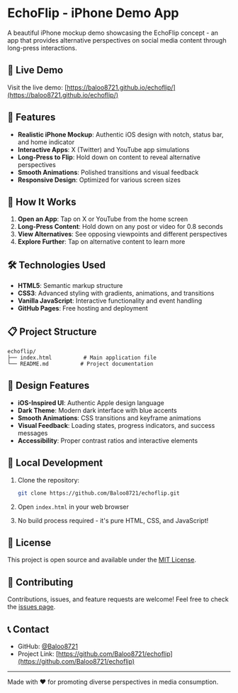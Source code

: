 # EchoFlip - iPhone Demo App

A beautiful iPhone mockup demo showcasing the EchoFlip concept - an app that provides alternative perspectives on social media content through long-press interactions.

## 🚀 Live Demo

Visit the live demo: [https://baloo8721.github.io/echoflip/](https://baloo8721.github.io/echoflip/)

## 📱 Features

- **Realistic iPhone Mockup**: Authentic iOS design with notch, status bar, and home indicator
- **Interactive Apps**: X (Twitter) and YouTube app simulations
- **Long-Press to Flip**: Hold down on content to reveal alternative perspectives
- **Smooth Animations**: Polished transitions and visual feedback
- **Responsive Design**: Optimized for various screen sizes

## 🎯 How It Works

1. **Open an App**: Tap on X or YouTube from the home screen
2. **Long-Press Content**: Hold down on any post or video for 0.8 seconds
3. **View Alternatives**: See opposing viewpoints and different perspectives
4. **Explore Further**: Tap on alternative content to learn more

## 🛠️ Technologies Used

- **HTML5**: Semantic markup structure
- **CSS3**: Advanced styling with gradients, animations, and transitions
- **Vanilla JavaScript**: Interactive functionality and event handling
- **GitHub Pages**: Free hosting and deployment

## 📋 Project Structure

```
echoflip/
├── index.html          # Main application file
└── README.md          # Project documentation
```

## 🎨 Design Features

- **iOS-Inspired UI**: Authentic Apple design language
- **Dark Theme**: Modern dark interface with blue accents
- **Smooth Animations**: CSS transitions and keyframe animations
- **Visual Feedback**: Loading states, progress indicators, and success messages
- **Accessibility**: Proper contrast ratios and interactive elements

## 🔧 Local Development

1. Clone the repository:
   ```bash
   git clone https://github.com/Baloo8721/echoflip.git
   ```

2. Open `index.html` in your web browser

3. No build process required - it's pure HTML, CSS, and JavaScript!

## 📄 License

This project is open source and available under the [MIT License](LICENSE).

## 🤝 Contributing

Contributions, issues, and feature requests are welcome! Feel free to check the [issues page](https://github.com/Baloo8721/echoflip/issues).

## 📞 Contact

- GitHub: [@Baloo8721](https://github.com/Baloo8721)
- Project Link: [https://github.com/Baloo8721/echoflip](https://github.com/Baloo8721/echoflip)

---

Made with ❤️ for promoting diverse perspectives in media consumption.
